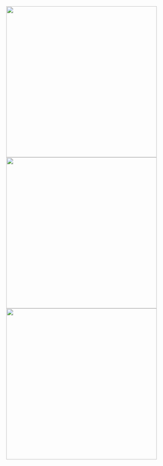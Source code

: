 <img src="https://github.com/naomihuesca/Infromatica/blob/main/Imagenes/2.1.jpeg" height="400" >
<img src="https://github.com/naomihuesca/Infromatica/blob/main/Imagenes/2.2.jpeg" height="400" >
<img src="https://github.com/naomihuesca/Infromatica/blob/main/Imagenes/HHH).jpeg" height="400" >
